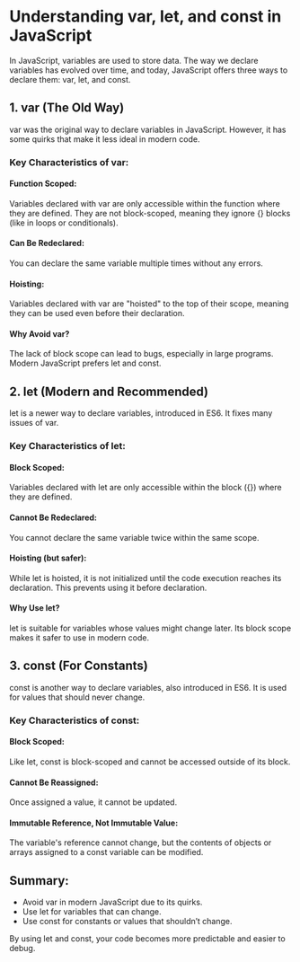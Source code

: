 # Understanding var, let, and const in JavaScript

In JavaScript, variables are used to store data. The way we declare variables has evolved over time, and today, JavaScript offers three ways to declare them: var, let, and const.


## 1. var (The Old Way)

var was the original way to declare variables in JavaScript. However, it has some quirks that make it less ideal in modern code.

### Key Characteristics of var:

#### Function Scoped:

Variables declared with var are only accessible within the function where they are defined.
They are not block-scoped, meaning they ignore {} blocks (like in loops or conditionals).

#### Can Be Redeclared:

You can declare the same variable multiple times without any errors.

#### Hoisting:

Variables declared with var are "hoisted" to the top of their scope, meaning they can be used even before their declaration.

#### Why Avoid var?

The lack of block scope can lead to bugs, especially in large programs. Modern JavaScript prefers let and const.

## 2. let (Modern and Recommended)

let is a newer way to declare variables, introduced in ES6. It fixes many issues of var.

### Key Characteristics of let:

#### Block Scoped:

Variables declared with let are only accessible within the block ({}) where they are defined.

#### Cannot Be Redeclared:

You cannot declare the same variable twice within the same scope.

#### Hoisting (but safer):

While let is hoisted, it is not initialized until the code execution reaches its declaration. This prevents using it before declaration.

#### Why Use let?

let is suitable for variables whose values might change later. Its block scope makes it safer to use in modern code.

## 3. const (For Constants)

const is another way to declare variables, also introduced in ES6. It is used for values that should never change.

### Key Characteristics of const:

#### Block Scoped:

Like let, const is block-scoped and cannot be accessed outside of its block.

#### Cannot Be Reassigned:

Once assigned a value, it cannot be updated.

#### Immutable Reference, Not Immutable Value:

The variable's reference cannot change, but the contents of objects or arrays assigned to a const variable can be modified.

## Summary:

- Avoid var in modern JavaScript due to its quirks.
- Use let for variables that can change.
- Use const for constants or values that shouldn’t change.
  
By using let and const, your code becomes more predictable and easier to debug.
